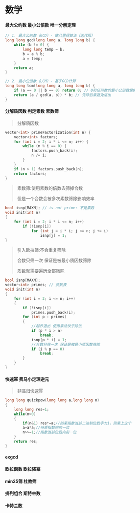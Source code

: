 # 数学

#### 最大公约数 最小公倍数 唯一分解定理

```c++
// 1. 最大公约数（GCD）- 欧几里得算法（迭代版）
long long gcd(long long a, long long b) {
    while (b != 0) {
        long long temp = b;
        b = a % b;
        a = temp;
    }
    return a;
}

// 2. 最小公倍数（LCM）- 基于GCD计算
long long lcm(long long a, long long b) {
    if (a == 0 || b == 0) return 0; // 0和任何数的最小公倍数是0
    return (a / gcd(a, b)) * b; // 先除后乘避免溢出
}
```

#### 分解质因数 判定素数 素数筛

> 分解质因数

```c++
vector<int> primeFactorization(int n) {
    vector<int> factors;
    for (int i = 2; i * i <= n; i++) {
        while (n % i == 0) {
            factors.push_back(i);
            n /= i;
        }
    }
    if (n > 1) factors.push_back(n);
    return factors;
}
```

> 素数筛:使用素数的倍数去筛掉合数
>
> 但是一个合数会被多次素数筛除影响效率

```c++
bool isnp[MAXN]; // is not prime: 不是素数
void init(int n)
{
    for (int i = 2; i * i <= n; i++)
        if (!isnp[i])
            for (int j = i * i; j <= n; j += i)
                isnp[j] = 1;
}
```

> 引入欧拉筛:不会重复筛除
>
> 合数只筛一次 保证是被最小质因数筛除
>
> 质数就需要遍历全部筛除

```c++
bool isnp[MAXN];
vector<int> primes; // 质数表
void init(int n)
{
    for (int i = 2; i <= n; i++)
    {
        if (!isnp[i])
            primes.push_back(i);
        for (int p : primes)
        {
            //越界退出 使用乘法快于除法
            if (p * i > n)
                break;
            isnp[p * i] = 1;
            //合数只筛一次 保证是被最小质因数筛除
            if (i % p == 0)
                break;
        }
    }
}
```



#### 快速幂 费马小定理逆元 

> 非递归快速幂

```c++
long long quickpow(long long a,long long n)
{
    long long res=1;
    while(n>0)
    {
        if(n&1) res*=a;//如果指数当前二进制位数字为1，则乘上这个
        a=a*a;//待乘指数向前一位
        n>>=1;//指数当前位数向前一位
    }
    return res;
}
```



#### exgcd

#### 欧拉函数 欧拉降幂

#### min25筛 杜教筛

#### 排列组合 斯特林数

#### 卡特兰数

